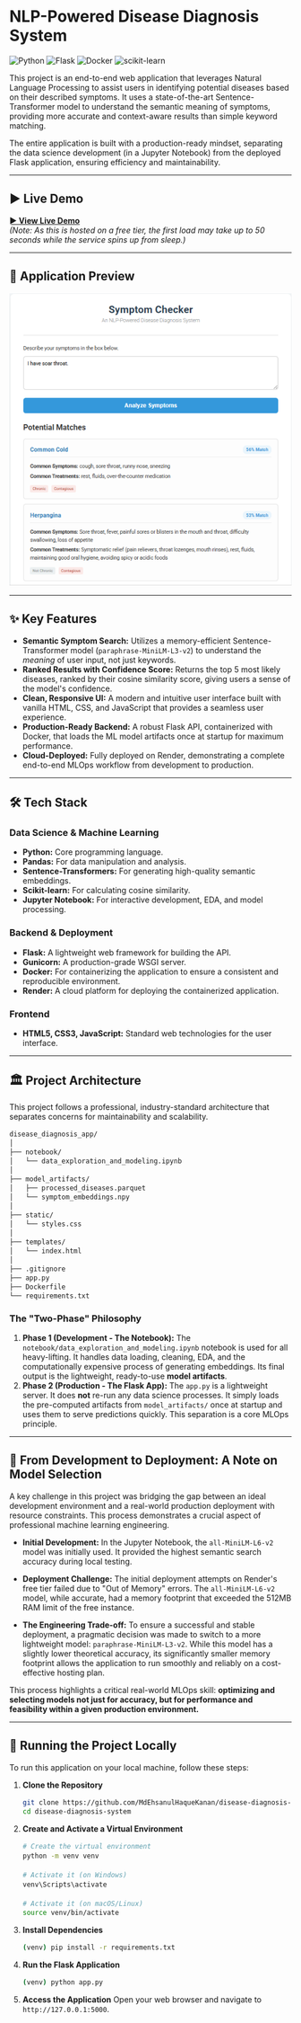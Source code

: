 # NLP-Powered Disease Diagnosis System

![Python](https://img.shields.io/badge/Python-3.11+-blue?style=for-the-badge&logo=python)
![Flask](https://img.shields.io/badge/Flask-3.0+-black?style=for-the-badge&logo=flask)
![Docker](https://img.shields.io/badge/Docker-20.10+-blue?style=for-the-badge&logo=docker)
![scikit-learn](https://img.shields.io/badge/scikit--learn-%23F7931E.svg?style=for-the-badge&logo=scikit-learn&logoColor=white)


This project is an end-to-end web application that leverages Natural Language Processing to assist users in identifying potential diseases based on their described symptoms. It uses a state-of-the-art Sentence-Transformer model to understand the semantic meaning of symptoms, providing more accurate and context-aware results than simple keyword matching.

The entire application is built with a production-ready mindset, separating the data science development (in a Jupyter Notebook) from the deployed Flask application, ensuring efficiency and maintainability.

---

## ► Live Demo

**[► View Live Demo](https://disease-diagnosis-system.onrender.com)**  
*(Note: As this is hosted on a free tier, the first load may take up to 50 seconds while the service spins up from sleep.)*

---

## 📸 Application Preview

![App Demo Screenshot](./app_ss_1.png)

---

## ✨ Key Features

*   **Semantic Symptom Search:** Utilizes a memory-efficient Sentence-Transformer model (`paraphrase-MiniLM-L3-v2`) to understand the *meaning* of user input, not just keywords.
*   **Ranked Results with Confidence Score:** Returns the top 5 most likely diseases, ranked by their cosine similarity score, giving users a sense of the model's confidence.
*   **Clean, Responsive UI:** A modern and intuitive user interface built with vanilla HTML, CSS, and JavaScript that provides a seamless user experience.
*   **Production-Ready Backend:** A robust Flask API, containerized with Docker, that loads the ML model artifacts once at startup for maximum performance.
*   **Cloud-Deployed:** Fully deployed on Render, demonstrating a complete end-to-end MLOps workflow from development to production.

---

## 🛠️ Tech Stack

### **Data Science & Machine Learning**
*   **Python:** Core programming language.
*   **Pandas:** For data manipulation and analysis.
*   **Sentence-Transformers:** For generating high-quality semantic embeddings.
*   **Scikit-learn:** For calculating cosine similarity.
*   **Jupyter Notebook:** For interactive development, EDA, and model processing.

### **Backend & Deployment**
*   **Flask:** A lightweight web framework for building the API.
*   **Gunicorn:** A production-grade WSGI server.
*   **Docker:** For containerizing the application to ensure a consistent and reproducible environment.
*   **Render:** A cloud platform for deploying the containerized application.

### **Frontend**
*   **HTML5, CSS3, JavaScript:** Standard web technologies for the user interface.

---

## 🏛️ Project Architecture

This project follows a professional, industry-standard architecture that separates concerns for maintainability and scalability.

```
disease_diagnosis_app/
│
├── notebook/
│   └── data_exploration_and_modeling.ipynb
│
├── model_artifacts/
│   ├── processed_diseases.parquet
│   └── symptom_embeddings.npy
│
├── static/
│   └── styles.css
│
├── templates/
│   └── index.html
│
├── .gitignore
├── app.py
├── Dockerfile
└── requirements.txt
```

### **The "Two-Phase" Philosophy**
1.  **Phase 1 (Development - The Notebook):** The `notebook/data_exploration_and_modeling.ipynb` notebook is used for all heavy-lifting. It handles data loading, cleaning, EDA, and the computationally expensive process of generating embeddings. Its final output is the lightweight, ready-to-use **model artifacts**.
2.  **Phase 2 (Production - The Flask App):** The `app.py` is a lightweight server. It does **not** re-run any data science processes. It simply loads the pre-computed artifacts from `model_artifacts/` once at startup and uses them to serve predictions quickly. This separation is a core MLOps principle.

---

## 🧠 From Development to Deployment: A Note on Model Selection

A key challenge in this project was bridging the gap between an ideal development environment and a real-world production deployment with resource constraints. This process demonstrates a crucial aspect of professional machine learning engineering.

*   **Initial Development:** In the Jupyter Notebook, the `all-MiniLM-L6-v2` model was initially used. It provided the highest semantic search accuracy during local testing.

*   **Deployment Challenge:** The initial deployment attempts on Render's free tier failed due to "Out of Memory" errors. The `all-MiniLM-L6-v2` model, while accurate, had a memory footprint that exceeded the 512MB RAM limit of the free instance.

*   **The Engineering Trade-off:** To ensure a successful and stable deployment, a pragmatic decision was made to switch to a more lightweight model: `paraphrase-MiniLM-L3-v2`. While this model has a slightly lower theoretical accuracy, its significantly smaller memory footprint allows the application to run smoothly and reliably on a cost-effective hosting plan.

This process highlights a critical real-world MLOps skill: **optimizing and selecting models not just for accuracy, but for performance and feasibility within a given production environment.**

---

## 🚀 Running the Project Locally

To run this application on your local machine, follow these steps:

1.  **Clone the Repository**
    ```bash
    git clone https://github.com/MdEhsanulHaqueKanan/disease-diagnosis-system.git
    cd disease-diagnosis-system
    ```

2.  **Create and Activate a Virtual Environment**
    ```bash
    # Create the virtual environment
    python -m venv venv

    # Activate it (on Windows)
    venv\Scripts\activate

    # Activate it (on macOS/Linux)
    source venv/bin/activate
    ```

3.  **Install Dependencies**
    ```bash
    (venv) pip install -r requirements.txt
    ```

4.  **Run the Flask Application**
    ```bash
    (venv) python app.py
    ```

5.  **Access the Application**
    Open your web browser and navigate to `http://127.0.0.1:5000`.

